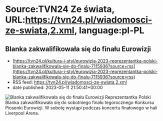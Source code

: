 # Source:TVN24 Ze świata, URL:https://tvn24.pl/wiadomosci-ze-swiata,2.xml, language:pl-PL

## Blanka zakwalifikowała się do finału Eurowizji
 - [https://tvn24.pl/kultura-i-styl/eurowizja-2023-reprezentantka-polski-blanka-zakwalifikowala-sie-do-finalu-7115936?source=rss](https://tvn24.pl/kultura-i-styl/eurowizja-2023-reprezentantka-polski-blanka-zakwalifikowala-sie-do-finalu-7115936?source=rss)
 - RSS feed: https://tvn24.pl/wiadomosci-ze-swiata,2.xml
 - date published: 2023-05-11 21:50:41+00:00

<img alt="Blanka zakwalifikowała się do finału Eurowizji" src="https://tvn24.pl/najnowsze/cdn-zdjecie-vjhj82-blanka-zakwalifikowala-sie-do-finalu-tegorocznego-konkursu-piosenki-eurowizji-7115935/alternates/LANDSCAPE_1280" />
    Reprezentantka Polski Blanka zakwalifikowała się do sobotniego finału tegorocznego Konkursu Piosenki Eurowizji. W sobotę wystąpi podczas koncertu finałowego w hali Liverpool Arena.

